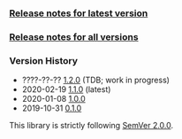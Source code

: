 ### [Release notes for latest version](latest.md)

### [Release notes for all versions](full.md)

### Version History

* ????-??-?? [1.2.0](1.2.0.md) (TDB; work in progress)
* 2020-02-19 [1.1.0](1.1.0.md) (latest)
* 2020-01-08 [1.0.0](1.0.0.md) 
* 2019-10-31 [0.1.0](0.1.0.md)


This library is strictly following [SemVer 2.0.0](https://semver.org/spec/v2.0.0.html).
